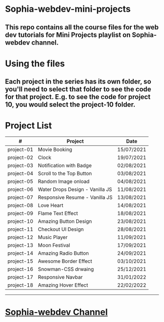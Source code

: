 # Sophia-webdev-mini-projects
This repo contains all the course files for the web dev tutorials for Mini Projects playlist on Sophia-webdev channel.
---
# Using the files
Each project in the series has its own folder, so you'll need to select that folder to see the code for that project. E.g. to see the code for project 10, you would select the project-10 folder.
---
# Project List
|#            |**Project**                                    |**Date**   
|-------------|-----------------------------------------------|----------|
|project-01   |Movie Booking                                 |15/07/2021
|project-02   |Clock                                          |19/07/2021
|project-03   |Notification with Badge                        |02/08/2021
|project-04   |Scroll to the Top Button                       |03/08/2021
|project-05   |Random Image onload                            |04/08/2021
|project-06   |Water Drops Design - Vanilla JS                |11/08/2021
|project-07   |Responsive Resume - Vanilla JS                 |13/08/2021
|project-08   |Love Heart                                     |14/08/2021
|project-09   |Flame Text Effect                              |18/08/2021
|project-10   |Amazing Button Design                          |23/08/2021
|project-11   |Checkout UI Design                             |28/08/2021
|project-12   |Music Player                                   |11/09/2021
|project-13   |Moon Festival                                  |17/09/2021
|project-14   |Amazing Radio Button                           |24/09/2021
|project-15   |Awesome Border Effect                          |03/10/2021
|project-16   |Snowman-CSS drwaing                            |25/12/2021
|project-17   |Responsive Navbar                              |31/01/2022
|project-18   |Amazing Hover Effect                           |22/02/2022
---
# [Sophia-webdev Channel](https://space.bilibili.com/1468907420?spm_id_from=333.1007.0.0)
